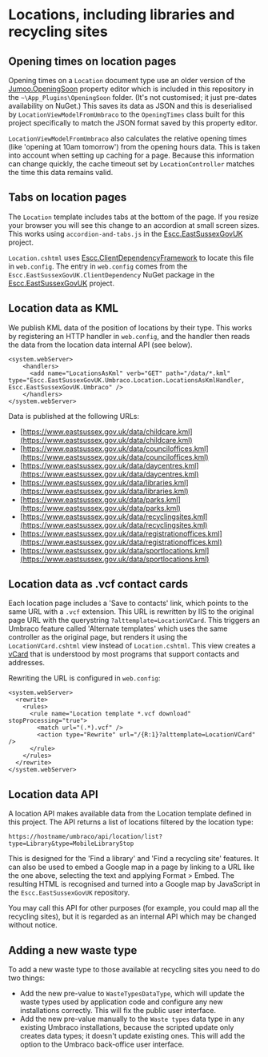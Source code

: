 # Locations, including libraries and recycling sites

## Opening times on location pages

Opening times on a `Location` document type use an older version of the [Jumoo.OpeningSoon](https://www.nuget.org/packages/Jumoo.OpeningSoon/) property editor which is included in this repository in the `~\App_Plugins\OpeningSoon` folder. (It's not customised; it just pre-dates availability on NuGet.) This saves its data as JSON and this is deserialised by `LocationViewModelFromUmbraco` to the `OpeningTimes` class built for this project specifically to match the JSON format saved by this property editor. 

`LocationViewModelFromUmbraco` also calculates the relative opening times (like 'opening at 10am tomorrow') from the opening hours data. This is taken into account when setting up caching for a page. Because this information can change quickly, the cache timeout  set by `LocationController` matches the time this data remains valid. 

## Tabs on location pages

The `Location` template includes tabs at the bottom of the page. If you resize your browser you will see this change to an accordion at small screen sizes. This works using `accordion-and-tabs.js` in the [Escc.EastSussexGovUK](https://github.com/east-sussex-county-council/Escc.EastSussexGovUK) project. 

`Location.cshtml` uses [Escc.ClientDependencyFramework](https://github.com/east-sussex-county-council/Escc.ClientDependencyFramework) to locate this file in `web.config`. The entry in `web.config` comes from the `Escc.EastSussexGovUK.ClientDependency` NuGet package in the [Escc.EastSussexGovUK](https://github.com/east-sussex-county-council/Escc.EastSussexGovUK) project.

## Location data as KML

We publish KML data of the position of locations by their type. This works by registering an HTTP handler in `web.config`, and the handler then reads the data from the location data internal API (see below).

	<system.webServer>
		<handlers>
	      <add name="LocationsAsKml" verb="GET" path="/data/*.kml" type="Escc.EastSussexGovUK.Umbraco.Location.LocationsAsKmlHandler, Escc.EastSussexGovUK.Umbraco" />
		</handlers>
	</system.webServer>

Data is published at the following URLs:

* [https://www.eastsussex.gov.uk/data/childcare.kml](https://www.eastsussex.gov.uk/data/childcare.kml)
* [https://www.eastsussex.gov.uk/data/counciloffices.kml](https://www.eastsussex.gov.uk/data/counciloffices.kml)
* [https://www.eastsussex.gov.uk/data/daycentres.kml](https://www.eastsussex.gov.uk/data/daycentres.kml)
* [https://www.eastsussex.gov.uk/data/libraries.kml](https://www.eastsussex.gov.uk/data/libraries.kml)
* [https://www.eastsussex.gov.uk/data/parks.kml](https://www.eastsussex.gov.uk/data/parks.kml)
* [https://www.eastsussex.gov.uk/data/recyclingsites.kml](https://www.eastsussex.gov.uk/data/recyclingsites.kml)
* [https://www.eastsussex.gov.uk/data/registrationoffices.kml](https://www.eastsussex.gov.uk/data/registrationoffices.kml)
* [https://www.eastsussex.gov.uk/data/sportlocations.kml](https://www.eastsussex.gov.uk/data/sportlocations.kml)

## Location data as .vcf contact cards

Each location page includes a 'Save to contacts' link, which points to the same URL with a `.vcf` extension. This URL is rewritten by IIS to the original page URL with the querystring `?alttemplate=LocationVCard`. This triggers an Umbraco feature called 'Alternate templates' which uses the same controller as the original page, but renders it using the `LocationVCard.cshtml` view instead of `Location.cshtml`. This view creates a [vCard](https://en.wikipedia.org/wiki/VCard) that is understood by most programs that support contacts and addresses. 

 Rewriting the URL is configured in `web.config`:

    <system.webServer>
      <rewrite>
        <rules>
          <rule name="Location template *.vcf download" stopProcessing="true">
            <match url="(.*).vcf" />
            <action type="Rewrite" url="/{R:1}?alttemplate=LocationVCard" />
          </rule>
        </rules>
      </rewrite>
    </system.webServer>

## Location data API

A location API makes available data from the Location template defined in this project. The API returns a list of locations filtered by the location type:

	https://hostname/umbraco/api/location/list?type=Library&type=MobileLibraryStop

This is designed for the 'Find a library' and 'Find a recycling site' features. It can also be used to embed a Google map in a page by linking to a URL like the one above, selecting the text and applying Format > Embed. The resulting HTML is recognised and turned into a Google map by JavaScript in the `Escc.EastSussexGovUK` repository. 

You may call this API for other purposes (for example, you could map all the recycling sites), but it is regarded as an internal API which may be changed without notice.

## Adding a new waste type

To add a new waste type to those available at recycling sites you need to do two things:

* Add the new pre-value to `WasteTypesDataType`, which will update the waste types used by application code and configure any new installations correctly. This will fix the public user interface.
* Add the new pre-value manually to the `Waste types` data type in any existing Umbraco installations, because the scripted update only creates data types; it doesn't update existing ones. This will add the option to the Umbraco back-office user interface.